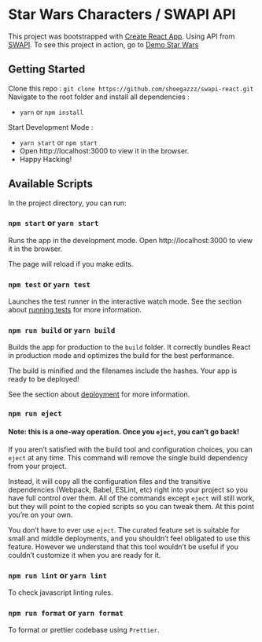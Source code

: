 # Star Wars Characters / SWAPI API
This project was bootstrapped with [Create React App](https://github.com/facebook/create-react-app). Using API from [SWAPI](https://pipedream.com/apps/swapi).
To see this project in action, go to [Demo Star Wars](https://shoegazzz.github.io/swapi-react/)
## Getting Started
Clone this repo : `git clone https://github.com/shoegazzz/swapi-react.git`
Navigate to the root folder and install all dependencies :
* `yarn` or `npm install`

Start Development Mode :
* `yarn start` or `npm start`
* Open http://localhost:3000 to view it in the browser.
* Happy Hacking!

## Available Scripts
In the project directory, you can run:
### `npm start` or `yarn start`
Runs the app in the development mode.
Open http://localhost:3000 to view it in the browser.

The page will reload if you make edits.

### `npm test` or `yarn test`
Launches the test runner in the interactive watch mode.
See the section about [running tests](https://create-react-app.dev/docs/running-tests/) for more information.

### `npm run build` or `yarn build`
Builds the app for production to the `build` folder.
It correctly bundles React in production mode and optimizes the build for the best performance.

The build is minified and the filenames include the hashes.
Your app is ready to be deployed!

See the section about [deployment](https://create-react-app.dev/docs/deployment/) for more information.

### `npm run eject`

#### Note: this is a one-way operation. Once you `eject`, you can’t go back!

If you aren’t satisfied with the build tool and configuration choices, you can `eject` at any time. This command will remove the single build dependency from your project.

Instead, it will copy all the configuration files and the transitive dependencies (Webpack, Babel, ESLint, etc) right into your project so you have full control over them. All of the commands except `eject` will still work, but they will point to the copied scripts so you can tweak them. At this point you’re on your own.

You don’t have to ever use `eject`. The curated feature set is suitable for small and middle deployments, and you shouldn’t feel obligated to use this feature. However we understand that this tool wouldn’t be useful if you couldn’t customize it when you are ready for it.

### `npm run lint` or `yarn lint`

To check javascript linting rules.

### `npm run format` or `yarn format`

To format or prettier codebase using `Prettier`.

